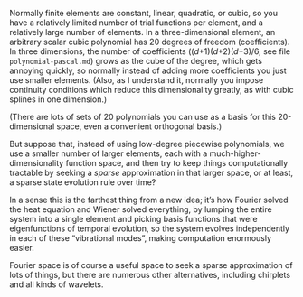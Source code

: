 Normally finite elements are constant, linear, quadratic, or cubic, so
you have a relatively limited number of trial functions per element,
and a relatively large number of elements.  In a three-dimensional
element, an arbitrary scalar cubic polynomial has 20 degrees of
freedom (coefficients).  In three dimensions, the number of
coefficients ((*d*+1)(*d*+2)(*d*+3)/6, see file
`polynomial-pascal.md`) grows as the cube of the degree, which gets
annoying quickly, so normally instead of adding more coefficients you
just use smaller elements.  (Also, as I understand it, normally you
impose continuity conditions which reduce this dimensionality greatly,
as with cubic splines in one dimension.)

(There are lots of sets of 20 polynomials you can use as a basis for
this 20-dimensional space, even a convenient orthogonal basis.)

But suppose that, instead of using low-degree piecewise polynomials,
we use a smaller number of larger elements, each with a
much-higher-dimensionality function space, and then try to keep things
computationally tractable by seeking a *sparse* approximation in that
larger space, or at least, a sparse state evolution rule over time?

In a sense this is the farthest thing from a new idea; it’s how
Fourier solved the heat equation and Wiener solved everything, by
lumping the entire system into a single element and picking basis
functions that were eigenfunctions of temporal evolution, so the
system evolves independently in each of these “vibrational modes”,
making computation enormously easier.

Fourier space is of course a useful space to seek a sparse
approximation of lots of things, but there are numerous other
alternatives, including chirplets and all kinds of wavelets.
